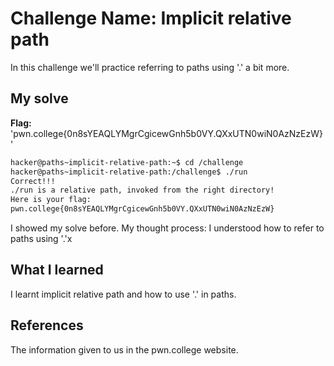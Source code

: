 # Challenge Name: Implicit relative path
In this challenge we'll practice referring to paths using '.' a bit more.
## My solve
**Flag:** 'pwn.college{0n8sYEAQLYMgrCgicewGnh5b0VY.QXxUTN0wiN0AzNzEzW}'
```bash
hacker@paths~implicit-relative-path:~$ cd /challenge
hacker@paths~implicit-relative-path:/challenge$ ./run
Correct!!!
./run is a relative path, invoked from the right directory!
Here is your flag:
pwn.college{0n8sYEAQLYMgrCgicewGnh5b0VY.QXxUTN0wiN0AzNzEzW}
```

I showed my solve before.
My thought process: I understood how to refer to paths using '.'x


## What I learned
I learnt implicit relative path and how to use '.' in paths.
## References
The information given to us in the pwn.college website.
